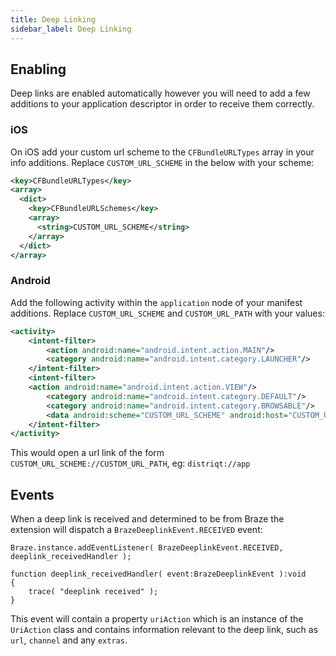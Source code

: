 ```yaml
---
title: Deep Linking
sidebar_label: Deep Linking
---
```



## Enabling

Deep links are enabled automatically however you will need to add a few additions to your application descriptor in order to receive them correctly. 

### iOS

On iOS add your custom url scheme to the `CFBundleURLTypes` array in your info additions. Replace `CUSTOM_URL_SCHEME` in the below with your scheme:

```xml
<key>CFBundleURLTypes</key>
<array>
  <dict>
    <key>CFBundleURLSchemes</key>
    <array>
      <string>CUSTOM_URL_SCHEME</string>
    </array>
  </dict>
</array>
```

### Android 

Add the following activity within the `application` node of your manifest additions. Replace `CUSTOM_URL_SCHEME` and `CUSTOM_URL_PATH` with your values:

```xml
<activity>
    <intent-filter>
        <action android:name="android.intent.action.MAIN"/>
        <category android:name="android.intent.category.LAUNCHER"/>
    </intent-filter>
    <intent-filter>
    <action android:name="android.intent.action.VIEW"/>
        <category android:name="android.intent.category.DEFAULT"/>
        <category android:name="android.intent.category.BROWSABLE"/>
        <data android:scheme="CUSTOM_URL_SCHEME" android:host="CUSTOM_URL_PATH"/>
    </intent-filter>
</activity>
```

This would open a url link of the form `CUSTOM_URL_SCHEME://CUSTOM_URL_PATH`, eg: `distriqt://app`




## Events 

When a deep link is received and determined to be from Braze the extension will dispatch a `BrazeDeeplinkEvent.RECEIVED` event:

```
Braze.instance.addEventListener( BrazeDeeplinkEvent.RECEIVED, deeplink_receivedHandler );

function deeplink_receivedHandler( event:BrazeDeeplinkEvent ):void
{
    trace( "deeplink received" );
}
```

This event will contain a property `uriAction` which is an instance of the `UriAction` class and contains information relevant to the deep link, such as `url`, `channel` and any `extras`.



